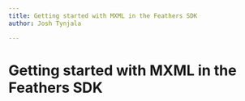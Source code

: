 ```yaml
---
title: Getting started with MXML in the Feathers SDK  
author: Josh Tynjala

---
```

# Getting started with MXML in the Feathers SDK


